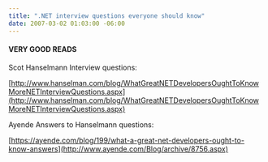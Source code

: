```yaml
---
title: ".NET interview questions everyone should know"
date: 2007-03-02 01:03:00 -06:00
---
```


#### VERY GOOD READS

Scot Hanselmann Interview questions:

[http://www.hanselman.com/blog/WhatGreatNETDevelopersOughtToKnowMoreNETInterviewQuestions.aspx](http://www.hanselman.com/blog/WhatGreatNETDevelopersOughtToKnowMoreNETInterviewQuestions.aspx)

Ayende Answers to Hanselmann questions:

[https://ayende.com/blog/199/what-a-great-net-developers-ought-to-know-answers](http://www.ayende.com/Blog/archive/8756.aspx)
